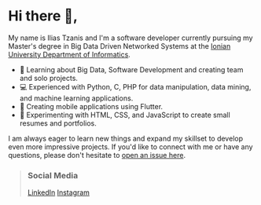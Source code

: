 # Hi there 👋,

My name is Ilias Tzanis and I'm a software developer currently pursuing my Master's degree in Big Data Driven Networked Systems at the [Ionian University Department of Informatics](https://di.ionio.gr/en/).

- 🌱 Learning about Big Data, Software Development and creating team and solo projects.
- 💻 Experienced with Python, C, PHP for data manipulation, data mining, and machine learning applications.
- 📱 Creating mobile applications using Flutter.
- 🎨 Experimenting with HTML, CSS, and JavaScript to create small resumes and portfolios.

I am always eager to learn new things and expand my skillset to develop even more impressive projects. If you'd like to connect with me or have any questions, please don't hesitate to [open an issue here](https://github.com/iliastzanis/iliastzanis/issues/new/choose).



> ### Social Media
> [LinkedIn](https://www.linkedin.com/in/ilias-tzanis/)
> [Instagram](https://www.instagram.com/iliastzanis/)


<!--
**iliastzanis/iliastzanis** is a ✨ _special_ ✨ repository because its `README.md` (this file) appears on your GitHub profile.

Here are some ideas to get you started:
- 🌱 I’m currently learning <img src = "https://cdn.iconscout.com/icon/free/png-512/kotlin-283155.png"  width="13" height="13"/>otlin and Android App Development
- 🔭 I’m currently working on ...
- 🌱 I’m currently learning ...
- 👯 I’m looking to collaborate on ...
- 🤔 I’m looking for help with ...
- 💬 Ask me about ...
- 📫 How to reach me: ...
- 😄 Pronouns: ...
- ⚡ Fun fact: ...
-->
